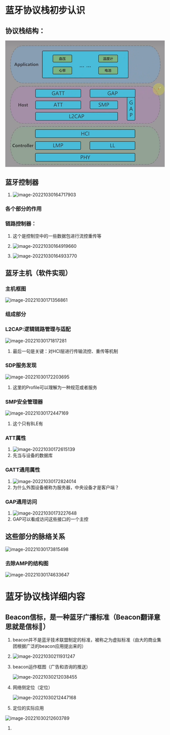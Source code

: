 <!--

 * @Author: ZhiQiang
 * @Date: 2022-10-30 16:12:12
 * @CodedFormat: utf8
 * @LastEditors: ZhiQiang
 * @LastEditTime: 2022-10-30 16:36:18
 * @FilePath: \蓝牙学习\蓝牙学习.md
 * @Descriptio
-->
# 蓝牙协议栈初步认识
## 协议栈结构：

![图 1](images/%E8%93%9D%E7%89%99%E5%AD%A6%E4%B9%A0/IMG_20221030-161628337.png) 

## 蓝牙控制器

1. ![image-20221030164717903](E:\Desktop\蓝牙学习\images\image-20221030164717903.png)

### 各个部分的作用

### 链路控制器：

1. 这个是控制空中的一些数据包进行流控重传等

1. ![image-20221030164919660](E:\Desktop\蓝牙学习\images\image-20221030164919660.png)
2. ![image-20221030164933770](E:\Desktop\蓝牙学习\images\image-20221030164933770.png)

## 蓝牙主机（软件实现）

### 主机框图

![image-20221030171356861](E:\Desktop\蓝牙学习\images\image-20221030171356861.png)

### 组成部分

### L2CAP:逻辑链路管理与适配

![image-20221030171817281](E:\Desktop\蓝牙学习\images\image-20221030171817281.png)

1. 最后一句是关键：对HCI层进行传输流控、重传等机制

### SDP服务发现

![image-20221030172203695](E:\Desktop\蓝牙学习\images\image-20221030172203695.png)

1. 这里的Profile可以理解为一种规范或者服务

### SMP安全管理器

![image-20221030172447169](E:\Desktop\蓝牙学习\images\image-20221030172447169.png)

1. 这个只有BLE有

### ATT属性

1. ![image-20221030172615139](E:\Desktop\蓝牙学习\images\image-20221030172615139.png)
2. 先当与设备的数据库

### GATT通用属性

1. ![image-20221030172824014](E:\Desktop\蓝牙学习\images\image-20221030172824014.png)
2. 为什么外围设备被称为服务器，中央设备才是客户端？

### GAP通用访问

1. ![image-20221030173227648](E:\Desktop\蓝牙学习\images\image-20221030173227648.png)
2. GAP可以看成访问这些接口的一个主控

## 这些部分的脉络关系

![image-20221030173815498](E:\Desktop\蓝牙学习\images\image-20221030173815498.png)

### 去除AMP的结构图

![image-20221030174633647](E:\Desktop\蓝牙学习\images\image-20221030174633647.png)

# 蓝牙协议栈详细内容

## Beacon信标，是一种蓝牙广播标准（Beacon翻译意思就是信标🤣）

1. beacon并不是蓝牙技术联盟制定的标准，被称之为虚拟标准（由大的商业集团根据广泛的beacon应用提出来的）

2. ![image-20221030211931247](E:\Desktop\蓝牙学习\images\image-20221030211931247.png)

3. beacon运作框图（广告和咨询的推送）

   ![image-20221030212038455](E:\Desktop\蓝牙学习\images\image-20221030212038455.png)

4. 网络侧定位（定位）

   ![image-20221030212447168](E:\Desktop\蓝牙学习\images\image-20221030212447168.png)

5.  定位的实际应用

![image-20221030212603789](E:\Desktop\蓝牙学习\images\image-20221030212603789.png)

1. ​	